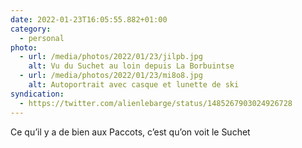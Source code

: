 ```yaml
---
date: 2022-01-23T16:05:55.882+01:00
category:
  - personal
photo:
  - url: /media/photos/2022/01/23/jilpb.jpg
    alt: Vu du Suchet au loin depuis La Borbuintse
  - url: /media/photos/2022/01/23/mi8o8.jpg
    alt: Autoportrait avec casque et lunette de ski
syndication:
  - https://twitter.com/alienlebarge/status/1485267903024926728
---
```

Ce qu’il y a de bien aux Paccots, c’est qu’on voit le Suchet

